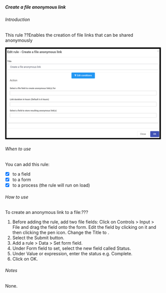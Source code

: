 ##### Create a file anonymous link 	
###### Introduction
This rule ??Enables the creation of file links that can be shared anonymously 	

![Send email rule dialog box](images/createafileanonymouslink.png)

###### When to use 
You can add this rule:
- [x] to a field
- [x] to a form 
- [x] to a process (the rule will run on load)

###### How to use
To create an anonymous link to a file:???
1. Before adding the rule, add two file fields: Click on Controls > Input > File and drag the field onto the form. Edit the field by clicking on it and then clicking the pen icon. Change the Title to . 
2. Select the Submit button.
3. Add a rule > Data > Set form field.
4. Under Form field to set, select the new field called Status.
5. Under Value or expression, enter the status e.g. Complete.
6. Click on OK. 

###### Notes
None.